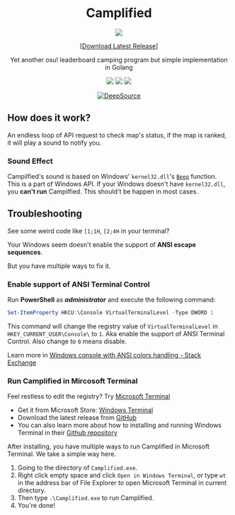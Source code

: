 <h1 align="center">Camplified</h1>

<div align="center">

<img src="icon.ico"></img>

[[Download Latest Release](https://github.com/HarukaKinen/Camplified-go/releases/latest)]

Yet another osu! leaderboard camping program but simple implementation in Golang

[![](https://img.shields.io/github/go-mod/go-version/HarukaKinen/Camplified-go/master?style=for-the-badge)](https://go.dev/)
[![](https://img.shields.io/github/v/release/HarukaKinen/Camplified-go?style=for-the-badge)](https://github.com/HarukaKinen/Camplified-go/releases/latest)
[![](https://img.shields.io/github/license/HarukaKinen/Camplified-go?style=for-the-badge)](https://github.com/HarukaKinen/Camplified-go/blob/main/LICENSE)

[![DeepSource](https://app.deepsource.com/gh/HarukaKinen/Camplified-go.svg/?label=active+issues&show_trend=true&token=8SZvFbqeextkNRaPHU2ep_bV)](https://app.deepsource.com/gh/HarukaKinen/Camplified-go/?ref=repository-badge)

</div>

## How does it work?

An endless loop of API request to check map's status, if the map is ranked, it will play a sound to notify you.

### Sound Effect

Campilfied's sound is based on Windows' ``kernel32.dll``'s [``Beep``](https://learn.microsoft.com/en-us/windows/win32/api/utilapiset/nf-utilapiset-beep) function. This is a part of Windows API. If your Windows doesn't have ``kernel32.dll``, you **can't run** Campilfied. This should't be happen in most cases.

## Troubleshooting

See some weird code like ``[1;1H``, ``[2;4H`` in your terminal?

Your Windows seem doesn't enable the support of **ANSI escape sequences**.

But you have multiple ways to fix it.

### Enable support of ANSI Terminal Control

Run **PowerShell** as ***administrator*** and execute the following command:

```powershell
Set-ItemProperty HKCU:\Console VirtualTerminalLevel -Type DWORD 1
```

This command will change the registry value of ``VirtualTerminalLevel`` in ``HKEY_CURRENT_USER\Console\`` to ``1``. Aka enable the support of ANSI Terminal Control. Also change to ``0`` means disable.

Learn more in [Windows console with ANSI colors handling - Stack Exchange](https://superuser.com/a/1300251/1803960)

### Run Camplified in Mircosoft Terminal

Feel restless to edit the registry? Try [Microsoft Terminal](https://github.com/microsoft/terminal)

- Get it from Microsoft Store: [Windows Terminal](https://aka.ms/terminal)
- Download the latest release from [GitHub](https://github.com/microsoft/terminal/releases/latest)
- You can also learn more about how to installing and running Windows Terminal in their [Github repository](https://github.com/microsoft/terminal#installing-and-running-windows-terminal)

After installing, you have multiple ways to run Camplified in Microsoft Terminal. We take a simple way here.

1. Going to the directory of ``Camplified.exe``.
2. Right click empty space and click ``Open in Windows Terminal``, or type ``wt`` in the address bar of File Explorer to open Microsoft Terminal in current directory.
3. Then type ``.\Camplified.exe`` to run Camplified.
4. You're done!
